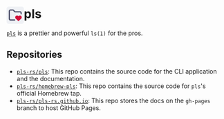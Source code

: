 # <img src="readme_assets/logo.png" height="40" width="40" align="left"> pls

[`pls`](https://pls.cli.rs/) is a prettier and powerful `ls(1)` for the pros.

## Repositories

- [`pls-rs/pls`](https://github.com/pls-rs/pls): This repo contains the source
  code for the CLI application and the documentation.
- [`pls-rs/homebrew-pls`](https://github.com/pls-rs/pls): This repo contains the
  source code for `pls`'s official Homebrew tap.
- [`pls-rs/pls-rs.github.io`](https://github.com/pls-rs/pls-rs.github.io): This
  repo stores the docs on the `gh-pages` branch to host GitHub Pages.
